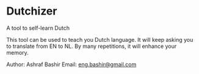 # Dutchizer
A tool to self-learn Dutch

This tool can be used to teach you Dutch language.
It will keep asking you to translate from EN to NL.
By many repetitions, it will enhance your memory.

Author: Ashraf Bashir
Email: eng.bashir@gmail.com

